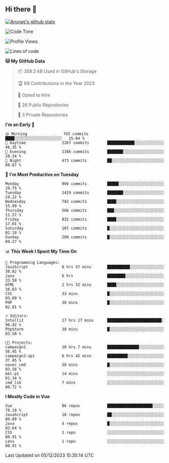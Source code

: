 ## Hi there 👋

[![Anurag's github stats](https://github-readme-stats.vercel.app/api?username=Songwonseok)](https://github.com/anuraghazra/github-readme-stats)



<!--START_SECTION:waka-->
![Code Time](http://img.shields.io/badge/Code%20Time-2%2C594%20hrs%2011%20mins-blue)

![Profile Views](http://img.shields.io/badge/Profile%20Views-1-blue)

![Lines of code](https://img.shields.io/badge/From%20Hello%20World%20I%27ve%20Written-34.8%20million%20lines%20of%20code-blue)

**🐱 My GitHub Data** 

> 📦 358.2 kB Used in GitHub's Storage 
 > 
> 🏆 69 Contributions in the Year 2023
 > 
> 💼 Opted to Hire
 > 
> 📜 26 Public Repositories 
 > 
> 🔑 3 Private Repositories 
 > 
**I'm an Early 🐤** 

```text
🌞 Morning                765 commits         ████░░░░░░░░░░░░░░░░░░░░░   15.64 % 
🌆 Daytime                2267 commits        ████████████░░░░░░░░░░░░░   46.35 % 
🌃 Evening                1386 commits        ███████░░░░░░░░░░░░░░░░░░   28.34 % 
🌙 Night                  473 commits         ██░░░░░░░░░░░░░░░░░░░░░░░   09.67 % 
```
📅 **I'm Most Productive on Tuesday** 

```text
Monday                   966 commits         █████░░░░░░░░░░░░░░░░░░░░   19.75 % 
Tuesday                  1429 commits        ███████░░░░░░░░░░░░░░░░░░   29.22 % 
Wednesday                782 commits         ████░░░░░░░░░░░░░░░░░░░░░   15.99 % 
Thursday                 566 commits         ███░░░░░░░░░░░░░░░░░░░░░░   11.57 % 
Friday                   832 commits         ████░░░░░░░░░░░░░░░░░░░░░   17.01 % 
Saturday                 107 commits         █░░░░░░░░░░░░░░░░░░░░░░░░   02.19 % 
Sunday                   209 commits         █░░░░░░░░░░░░░░░░░░░░░░░░   04.27 % 
```


📊 **This Week I Spent My Time On** 

```text
💬 Programming Languages: 
JavaScript               6 hrs 57 mins       ██████████░░░░░░░░░░░░░░░   38.82 % 
Java                     6 hrs               ████████░░░░░░░░░░░░░░░░░   33.50 % 
HTML                     2 hrs 52 mins       ████░░░░░░░░░░░░░░░░░░░░░   16.03 % 
CSS                      33 mins             █░░░░░░░░░░░░░░░░░░░░░░░░   03.09 % 
PHP                      30 mins             █░░░░░░░░░░░░░░░░░░░░░░░░   02.81 % 

🔥 Editors: 
IntelliJ                 17 hrs 17 mins      ████████████████████████░   96.42 % 
PhpStorm                 38 mins             █░░░░░░░░░░░░░░░░░░░░░░░░   03.58 % 

🐱‍💻 Projects: 
campaign2                10 hrs 7 mins       ██████████████░░░░░░░░░░░   56.45 % 
campaign2-api            6 hrs 42 mins       █████████░░░░░░░░░░░░░░░░   37.45 % 
naver_cmd                38 mins             █░░░░░░░░░░░░░░░░░░░░░░░░   03.58 % 
mkt-p1                   14 mins             ░░░░░░░░░░░░░░░░░░░░░░░░░   01.34 % 
cmd_lib                  7 mins              ░░░░░░░░░░░░░░░░░░░░░░░░░   00.72 % 
```

**I Mostly Code in Vue** 

```text
Vue                      86 repos            ████████████████████░░░░░   78.18 % 
JavaScript               10 repos            ██░░░░░░░░░░░░░░░░░░░░░░░   09.09 % 
Java                     4 repos             █░░░░░░░░░░░░░░░░░░░░░░░░   03.64 % 
CSS                      1 repo              ░░░░░░░░░░░░░░░░░░░░░░░░░   00.91 % 
Less                     1 repo              ░░░░░░░░░░░░░░░░░░░░░░░░░   00.91 % 
```




 Last Updated on 05/12/2023 15:35:14 UTC
<!--END_SECTION:waka-->
